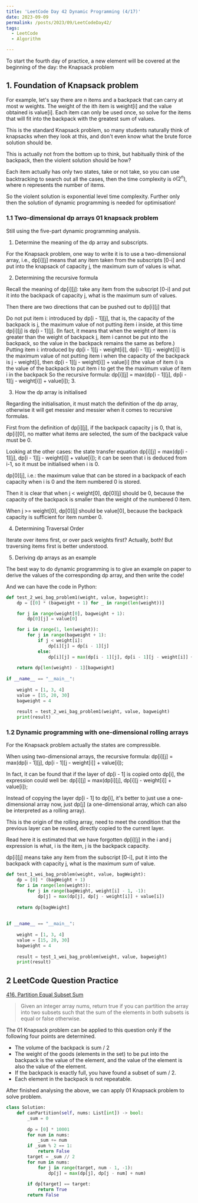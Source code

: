 ```yaml
---
title: 'LeetCode Day 42 Dynamic Programming (4/17)'
date: 2023-09-09
permalink: /posts/2023/09/LeetCodeDay42/
tags:
  - LeetCode
  - Algorithm

---
```


To start the fourth day of practice, a new element will be covered at the beginning of the day: the Knapsack problem

## 1. Foundation of Knapsack problem

For example, let's say there are n items and a backpack that can carry at most w weights. The weight of the ith item is weight[i] and the value obtained is value[i]. Each item can only be used once, so solve for the items that will fit into the backpack with the greatest sum of values.

This is the standard Knapsack problem, so many students naturally think of knapsacks when they look at this, and don't even know what the brute force solution should be.

This is actually not from the bottom up to think, but habitually think of the backpack, then the violent solution should be how?

Each item actually has only two states, take or not take, so you can use backtracking to search out all the cases, then the time complexity is $o(2^n)$, where n represents the number of items.

So the violent solution is exponential level time complexity. Further only then the solution of dynamic programming is needed for optimisation!

### 1.1 Two-dimensional dp arrays 01 knapsack problem

Still using the five-part dynamic programming analysis.

1. Determine the meaning of the dp array and subscripts.

For the Knapsack problem, one way to write it is to use a two-dimensional array, i.e., dp[i][j] means that any item taken from the subscripts [0-i] and put into the knapsack of capacity j, the maximum sum of values is what.

2. Determining the recursive formula

Recall the meaning of dp[i][j]: take any item from the subscript [0-i] and put it into the backpack of capacity j, what is the maximum sum of values.

Then there are two directions that can be pushed out to dp[i][j] that

Do not put item i: introduced by dp[i - 1][j], that is, the capacity of the backpack is j, the maximum value of not putting item i inside, at this time dp[i][j] is dp[i - 1][j]. (In fact, it means that when the weight of item i is greater than the weight of backpack j, item i cannot be put into the backpack, so the value in the backpack remains the same as before.)
Putting item i: introduced by dp[i - 1][j - weight[i]], dp[i - 1][j - weight[i]] is the maximum value of not putting item i when the capacity of the backpack is j - weight[i], then dp[i - 1][j - weight[i]] + value[i] (the value of item i) is the value of the backpack to put item i to get the the maximum value of item i in the backpack
So the recursive formula: dp[i][j] = max(dp[i - 1][j], dp[i - 1][j - weight[i]] + value[i]); 3.

3. How the dp array is initialised

Regarding the initialisation, it must match the definition of the dp array, otherwise it will get messier and messier when it comes to recursive formulas.

First from the definition of dp[i][j], if the backpack capacity j is 0, that is, dp[i][0], no matter what items are selected, the sum of the backpack value must be 0.

Looking at the other cases: the state transfer equation dp[i][j] = max(dp[i - 1][j], dp[i - 1][j - weight[i]] + value[i]); it can be seen that i is deduced from i-1, so it must be initialised when i is 0.

dp[0][j], i.e.: the maximum value that can be stored in a backpack of each capacity when i is 0 and the item numbered 0 is stored.

Then it is clear that when j < weight[0], dp[0][j] should be 0, because the capacity of the backpack is smaller than the weight of the numbered 0 item.

When j >= weight[0], dp[0][j] should be value[0], because the backpack capacity is sufficient for item number 0.

4. Determining Traversal Order

Iterate over items first, or over pack weights first? Actually, both! But traversing items first is better understood.

5. Deriving dp arrays as an example

The best way to do dynamic programming is to give an example on paper to derive the values of the corresponding dp array, and then write the code!

And we can have the code in Python:

```python
def test_2_wei_bag_problem1(weight, value, bagweight):
    dp = [[0] * (bagweight + 1) for _ in range(len(weight))]

    for j in range(weight[0], bagweight + 1):
        dp[0][j] = value[0]

    for i in range(1, len(weight)):  
        for j in range(bagweight + 1):  
            if j < weight[i]:
                dp[i][j] = dp[i - 1][j]
            else:
                dp[i][j] = max(dp[i - 1][j], dp[i - 1][j - weight[i]] + value[i])
 
    return dp[len(weight) - 1][bagweight]
 
if __name__ == "__main__":
 
    weight = [1, 3, 4]
    value = [15, 20, 30]
    bagweight = 4
 
    result = test_2_wei_bag_problem1(weight, value, bagweight)
    print(result)
```

### 1.2 Dynamic programming with one-dimensional rolling arrays

For the Knapsack problem actually the states are compressible.

When using two-dimensional arrays, the recursive formula: dp[i][j] = max(dp[i - 1][j], dp[i - 1][j - weight[i]] + value[i]);

In fact, it can be found that if the layer of dp[i - 1] is copied onto dp[i], the expression could well be: dp[i][j] = max(dp[i][j], dp[i][j - weight[i]] + value[i]);

Instead of copying the layer dp[i - 1] to dp[i], it's better to just use a one-dimensional array now, just dp[j] (a one-dimensional array, which can also be interpreted as a rolling array).

This is the origin of the rolling array, need to meet the condition that the previous layer can be reused, directly copied to the current layer.

Read here it is estimated that we have forgotten dp[i][j] in the i and j expression is what, i is the item, j is the backpack capacity.

dp[i][j] means take any item from the subscript [0-i], put it into the backpack with capacity j, what is the maximum sum of value.

```python
def test_1_wei_bag_problem(weight, value, bagWeight):
    dp = [0] * (bagWeight + 1)
    for i in range(len(weight)):  
        for j in range(bagWeight, weight[i] - 1, -1):  
            dp[j] = max(dp[j], dp[j - weight[i]] + value[i])
 
    return dp[bagWeight]
 
 
if __name__ == "__main__":
 
    weight = [1, 3, 4]
    value = [15, 20, 30]
    bagweight = 4
 
    result = test_1_wei_bag_problem(weight, value, bagweight)
    print(result)
```



## 2 LeetCode Question Practice

[416. Partition Equal Subset Sum](https://leetcode.com/problems/partition-equal-subset-sum/)

> Given an integer array nums, return true if you can partition the array into two subsets such that the sum of the elements in both subsets is equal or false otherwise.

The 01 Knapsack problem can be applied to this question only if the following four points are determined.

- The volume of the backpack is sum / 2
- The weight of the goods (elements in the set) to be put into the backpack is the value of the element, and the value of the element is also the value of the element.
- If the backpack is exactly full, you have found a subset of sum / 2.
- Each element in the backpack is not repeatable.

After finished analysing the above, we can apply 01 Knapsack problem to solve problem.

```python
class Solution:
    def canPartition(self, nums: List[int]) -> bool:
        _sum = 0
 
        dp = [0] * 10001
        for num in nums:
            _sum += num
        if _sum % 2 == 1:
            return False
        target = _sum // 2
        for num in nums:
            for j in range(target, num - 1, -1): 
                dp[j] = max(dp[j], dp[j - num] + num)
 
        if dp[target] == target:
            return True
        return False
```


